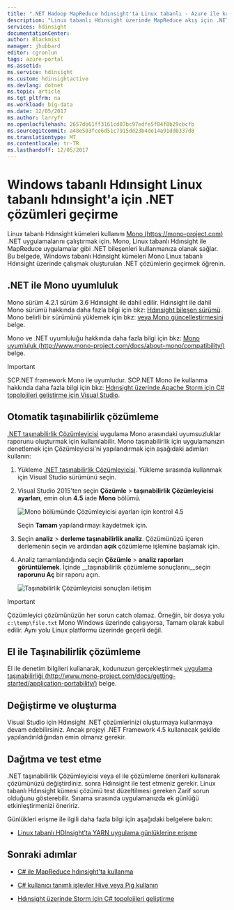 ```yaml
---
title: ".NET Hadoop MapReduce hdınsight'ta Linux tabanlı - Azure ile kullanma | Microsoft Docs"
description: "Linux tabanlı Hdınsight üzerinde MapReduce akış için .NET uygulamaları kullanmayı öğrenin."
services: hdinsight
documentationCenter: 
author: Blackmist
manager: jhubbard
editor: cgronlun
tags: azure-portal
ms.assetid: 
ms.service: hdinsight
ms.custom: hdinsightactive
ms.devlang: dotnet
ms.topic: article
ms.tgt_pltfrm: na
ms.workload: big-data
ms.date: 12/05/2017
ms.author: larryfr
ms.openlocfilehash: 2657db61ff3161cd87bc97edfe5f84f8b29cbcfb
ms.sourcegitcommit: a48e503fce6d51c7915dd23b4de14a91dd0337d8
ms.translationtype: MT
ms.contentlocale: tr-TR
ms.lasthandoff: 12/05/2017
---
```

# <a name="migrate-net-solutions-for-windows-based-hdinsight-to-linux-based-hdinsight"></a>Windows tabanlı Hdınsight Linux tabanlı hdınsight'a için .NET çözümleri geçirme

Linux tabanlı Hdınsight kümeleri kullanım [Mono (https://mono-project.com)](https://mono-project.com) .NET uygulamalarını çalıştırmak için. Mono, Linux tabanlı Hdınsight ile MapReduce uygulamalar gibi .NET bileşenleri kullanmanıza olanak sağlar. Bu belgede, Windows tabanlı Hdınsight kümeleri Mono Linux tabanlı Hdınsight üzerinde çalışmak oluşturulan .NET çözümlerin geçirmek öğrenin.

## <a name="mono-compatibility-with-net"></a>.NET ile Mono uyumluluk

Mono sürüm 4.2.1 sürüm 3.6 Hdınsight ile dahil edilir. Hdınsight ile dahil Mono sürümü hakkında daha fazla bilgi için bkz: [Hdınsight bileşen sürümü](hdinsight-component-versioning.md). Mono belirli bir sürümünü yüklemek için bkz: [veya Mono güncelleştirmesini](hdinsight-hadoop-install-mono.md) belge.

Mono ve .NET uyumluluğu hakkında daha fazla bilgi için bkz: [Mono uyumluluk (http://www.mono-project.com/docs/about-mono/compatibility/)](http://www.mono-project.com/docs/about-mono/compatibility/) belge.

> [!IMPORTANT]
> SCP.NET framework Mono ile uyumludur. SCP.NET Mono ile kullanma hakkında daha fazla bilgi için bkz: [Hdınsight üzerinde Apache Storm için C# topolojileri geliştirme için Visual Studio](storm/apache-storm-develop-csharp-visual-studio-topology.md).

## <a name="automated-portability-analysis"></a>Otomatik taşınabilirlik çözümleme

[.NET taşınabilirlik Çözümleyicisi](https://marketplace.visualstudio.com/items?itemName=ConnieYau.NETPortabilityAnalyzer) uygulama Mono arasındaki uyumsuzluklar raporunu oluşturmak için kullanılabilir. Mono taşınabilirlik için uygulamanızın denetlemek için Çözümleyicisi'ni yapılandırmak için aşağıdaki adımları kullanın:

1. Yükleme [.NET taşınabilirlik Çözümleyicisi](https://marketplace.visualstudio.com/items?itemName=ConnieYau.NETPortabilityAnalyzer). Yükleme sırasında kullanmak için Visual Studio sürümünü seçin.

2. Visual Studio 2015'ten seçin __Çözümle__ > __taşınabilirlik Çözümleyicisi ayarları__, emin olun __4.5__ iade __Mono__ bölümü.

    ![Mono bölümünde Çözümleyicisi ayarları için kontrol 4.5](./media/hdinsight-hadoop-migrate-dotnet-to-linux/portability-analyzer-settings.png)

    Seçin __Tamam__ yapılandırmayı kaydetmek için.

3. Seçin __analiz__ > __derleme taşınabilirlik analiz__. Çözümünüzü içeren derlemenin seçin ve ardından __açık__ çözümleme işlemine başlamak için.

4. Analiz tamamlandığında seçin __Çözümle__ > __analiz raporları görüntülemek__. İçinde __taşınabilirlik çözümleme sonuçlarını__seçin __raporunu Aç__ bir raporu açın.

    ![Taşınabilirlik Çözümleyicisi sonuçları iletişim](./media/hdinsight-hadoop-migrate-dotnet-to-linux/portability-analyzer-results.png)

> [!IMPORTANT]
> Çözümleyici çözümünüzün her sorun catch olamaz. Örneğin, bir dosya yolu `c:\temp\file.txt` Mono Windows üzerinde çalışıyorsa, Tamam olarak kabul edilir. Aynı yolu Linux platformu üzerinde geçerli değil.

## <a name="manual-portability-analysis"></a>El ile Taşınabilirlik çözümleme

El ile denetim bilgileri kullanarak, kodunuzun gerçekleştirmek [uygulama taşınabilirliği (http://www.mono-project.com/docs/getting-started/application-portability/)](http://www.mono-project.com/docs/getting-started/application-portability/) belge.

## <a name="modify-and-build"></a>Değiştirme ve oluşturma

Visual Studio için Hdınsight .NET çözümlerinizi oluşturmaya kullanmaya devam edebilirsiniz. Ancak projeyi .NET Framework 4.5 kullanacak şekilde yapılandırıldığından emin olmanız gerekir.

## <a name="deploy-and-test"></a>Dağıtma ve test etme

.NET taşınabilirlik Çözümleyicisi veya el ile çözümleme önerileri kullanarak çözümünüzü değiştirdiniz. sonra Hdınsight ile test etmeniz gerekir. Linux tabanlı Hdınsight kümesi çözümü test düzeltilmesi gereken Zarif sorun olduğunu gösterebilir. Sınama sırasında uygulamanızda ek günlüğü etkinleştirmenizi öneririz.

Günlükleri erişme ile ilgili daha fazla bilgi için aşağıdaki belgelere bakın:

* [Linux tabanlı HDInsight’ta YARN uygulama günlüklerine erişme](hdinsight-hadoop-access-yarn-app-logs-linux.md)

## <a name="next-steps"></a>Sonraki adımlar

* [C# ile MapReduce hdınsight'ta kullanma](hadoop/apache-hadoop-dotnet-csharp-mapreduce-streaming.md)

* [C# kullanıcı tanımlı işlevler Hive veya Pig kullanın](hadoop/apache-hadoop-hive-pig-udf-dotnet-csharp.md)

* [Hdınsight üzerinde Storm için C# topolojileri geliştirme](storm/apache-storm-develop-csharp-visual-studio-topology.md)